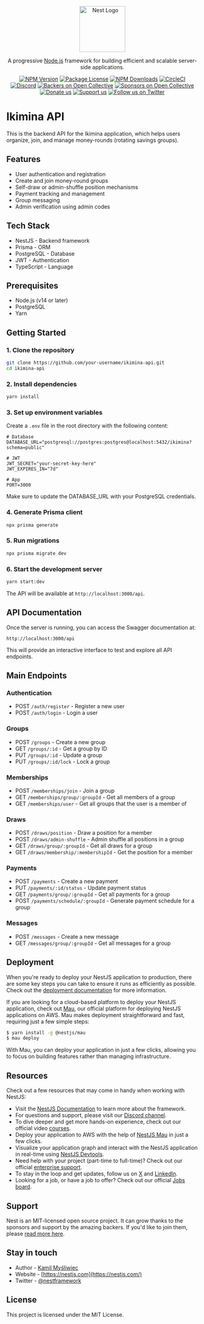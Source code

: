 <p align="center">
  <a href="http://nestjs.com/" target="blank"><img src="https://nestjs.com/img/logo-small.svg" width="120" alt="Nest Logo" /></a>
</p>

[circleci-image]: https://img.shields.io/circleci/build/github/nestjs/nest/master?token=abc123def456
[circleci-url]: https://circleci.com/gh/nestjs/nest

  <p align="center">A progressive <a href="http://nodejs.org" target="_blank">Node.js</a> framework for building efficient and scalable server-side applications.</p>
    <p align="center">
<a href="https://www.npmjs.com/~nestjscore" target="_blank"><img src="https://img.shields.io/npm/v/@nestjs/core.svg" alt="NPM Version" /></a>
<a href="https://www.npmjs.com/~nestjscore" target="_blank"><img src="https://img.shields.io/npm/l/@nestjs/core.svg" alt="Package License" /></a>
<a href="https://www.npmjs.com/~nestjscore" target="_blank"><img src="https://img.shields.io/npm/dm/@nestjs/common.svg" alt="NPM Downloads" /></a>
<a href="https://circleci.com/gh/nestjs/nest" target="_blank"><img src="https://img.shields.io/circleci/build/github/nestjs/nest/master" alt="CircleCI" /></a>
<a href="https://discord.gg/G7Qnnhy" target="_blank"><img src="https://img.shields.io/badge/discord-online-brightgreen.svg" alt="Discord"/></a>
<a href="https://opencollective.com/nest#backer" target="_blank"><img src="https://opencollective.com/nest/backers/badge.svg" alt="Backers on Open Collective" /></a>
<a href="https://opencollective.com/nest#sponsor" target="_blank"><img src="https://opencollective.com/nest/sponsors/badge.svg" alt="Sponsors on Open Collective" /></a>
  <a href="https://paypal.me/kamilmysliwiec" target="_blank"><img src="https://img.shields.io/badge/Donate-PayPal-ff3f59.svg" alt="Donate us"/></a>
    <a href="https://opencollective.com/nest#sponsor"  target="_blank"><img src="https://img.shields.io/badge/Support%20us-Open%20Collective-41B883.svg" alt="Support us"></a>
  <a href="https://twitter.com/nestframework" target="_blank"><img src="https://img.shields.io/twitter/follow/nestframework.svg?style=social&label=Follow" alt="Follow us on Twitter"></a>
</p>
  <!--[![Backers on Open Collective](https://opencollective.com/nest/backers/badge.svg)](https://opencollective.com/nest#backer)
  [![Sponsors on Open Collective](https://opencollective.com/nest/sponsors/badge.svg)](https://opencollective.com/nest#sponsor)-->

# Ikimina API

This is the backend API for the Ikimina application, which helps users organize, join, and manage money-rounds (rotating savings groups).

## Features

- User authentication and registration
- Create and join money-round groups
- Self-draw or admin-shuffle position mechanisms
- Payment tracking and management
- Group messaging
- Admin verification using admin codes

## Tech Stack

- NestJS - Backend framework
- Prisma - ORM
- PostgreSQL - Database
- JWT - Authentication
- TypeScript - Language

## Prerequisites

- Node.js (v14 or later)
- PostgreSQL
- Yarn

## Getting Started

### 1. Clone the repository

```bash
git clone https://github.com/your-username/ikimina-api.git
cd ikimina-api
```

### 2. Install dependencies

```bash
yarn install
```

### 3. Set up environment variables

Create a `.env` file in the root directory with the following content:

```
# Database
DATABASE_URL="postgresql://postgres:postgres@localhost:5432/ikimina?schema=public"

# JWT
JWT_SECRET="your-secret-key-here"
JWT_EXPIRES_IN="7d"

# App
PORT=3000
```

Make sure to update the DATABASE_URL with your PostgreSQL credentials.

### 4. Generate Prisma client

```bash
npx prisma generate
```

### 5. Run migrations

```bash
npx prisma migrate dev
```

### 6. Start the development server

```bash
yarn start:dev
```

The API will be available at `http://localhost:3000/api`.

## API Documentation

Once the server is running, you can access the Swagger documentation at:

```
http://localhost:3000/api
```

This will provide an interactive interface to test and explore all API endpoints.

## Main Endpoints

### Authentication

- POST `/auth/register` - Register a new user
- POST `/auth/login` - Login a user

### Groups

- POST `/groups` - Create a new group
- GET `/groups/:id` - Get a group by ID
- PUT `/groups/:id` - Update a group
- PUT `/groups/:id/lock` - Lock a group

### Memberships

- POST `/memberships/join` - Join a group
- GET `/memberships/group/:groupId` - Get all members of a group
- GET `/memberships/user` - Get all groups that the user is a member of

### Draws

- POST `/draws/position` - Draw a position for a member
- POST `/draws/admin-shuffle` - Admin shuffle all positions in a group
- GET `/draws/group/:groupId` - Get all draws for a group
- GET `/draws/membership/:membershipId` - Get the position for a member

### Payments

- POST `/payments` - Create a new payment
- PUT `/payments/:id/status` - Update payment status
- GET `/payments/group/:groupId` - Get all payments for a group
- POST `/payments/schedule/:groupId` - Generate payment schedule for a group

### Messages

- POST `/messages` - Create a new message
- GET `/messages/group/:groupId` - Get all messages for a group

## Deployment

When you're ready to deploy your NestJS application to production, there are some key steps you can take to ensure it runs as efficiently as possible. Check out the [deployment documentation](https://docs.nestjs.com/deployment) for more information.

If you are looking for a cloud-based platform to deploy your NestJS application, check out [Mau](https://mau.nestjs.com), our official platform for deploying NestJS applications on AWS. Mau makes deployment straightforward and fast, requiring just a few simple steps:

```bash
$ yarn install -g @nestjs/mau
$ mau deploy
```

With Mau, you can deploy your application in just a few clicks, allowing you to focus on building features rather than managing infrastructure.

## Resources

Check out a few resources that may come in handy when working with NestJS:

- Visit the [NestJS Documentation](https://docs.nestjs.com) to learn more about the framework.
- For questions and support, please visit our [Discord channel](https://discord.gg/G7Qnnhy).
- To dive deeper and get more hands-on experience, check out our official video [courses](https://courses.nestjs.com/).
- Deploy your application to AWS with the help of [NestJS Mau](https://mau.nestjs.com) in just a few clicks.
- Visualize your application graph and interact with the NestJS application in real-time using [NestJS Devtools](https://devtools.nestjs.com).
- Need help with your project (part-time to full-time)? Check out our official [enterprise support](https://enterprise.nestjs.com).
- To stay in the loop and get updates, follow us on [X](https://x.com/nestframework) and [LinkedIn](https://linkedin.com/company/nestjs).
- Looking for a job, or have a job to offer? Check out our official [Jobs board](https://jobs.nestjs.com).

## Support

Nest is an MIT-licensed open source project. It can grow thanks to the sponsors and support by the amazing backers. If you'd like to join them, please [read more here](https://docs.nestjs.com/support).

## Stay in touch

- Author - [Kamil Myśliwiec](https://twitter.com/kammysliwiec)
- Website - [https://nestjs.com](https://nestjs.com/)
- Twitter - [@nestframework](https://twitter.com/nestframework)

## License

This project is licensed under the MIT License.
